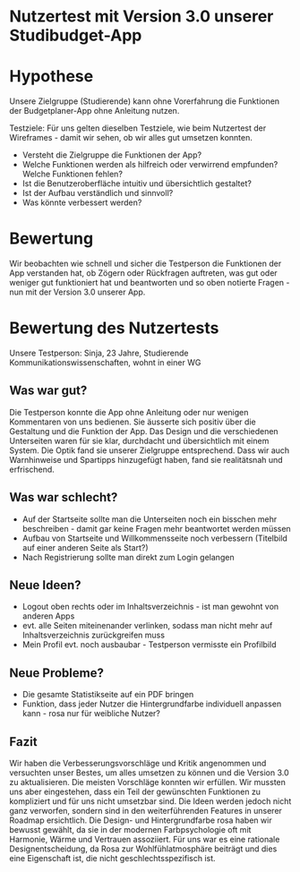 # Nutzertest mit Version 3.0 unserer Studibudget-App

# Hypothese
Unsere Zielgruppe (Studierende) kann ohne Vorerfahrung die Funktionen der Budgetplaner-App ohne Anleitung nutzen.

Testziele: 
Für uns gelten dieselben Testziele, wie beim Nutzertest der Wireframes - damit wir sehen, ob wir alles gut umsetzen konnten.
- Versteht die Zielgruppe die Funktionen der App? 
- Welche Funktionen werden als hilfreich oder verwirrend empfunden? Welche Funktionen fehlen?
- Ist die Benutzeroberfläche intuitiv und übersichtlich gestaltet?
- Ist der Aufbau verständlich und sinnvoll?
- Was könnte verbessert werden?

# Bewertung
Wir beobachten wie schnell und sicher die Testperson die Funktionen der App verstanden hat, ob Zögern oder Rückfragen auftreten, was gut oder weniger gut funktioniert hat und beantworten und so oben notierte Fragen - nun mit der Version 3.0 unserer App.

# Bewertung des Nutzertests
Unsere Testperson: Sinja, 23 Jahre, Studierende Kommunikationswissenschaften, wohnt in einer WG

## Was war gut?
Die Testperson konnte die App ohne Anleitung oder nur wenigen Kommentaren von uns bedienen. Sie äusserte sich positiv über die Gestaltung und die Funktion der App. Das Design und die verschiedenen Unterseiten waren für sie klar, durchdacht und übersichtlich mit einem System. Die Optik fand sie unserer Zielgruppe entsprechend. Dass wir auch Warnhinweise und Spartipps hinzugefügt haben, fand sie realitätsnah und erfrischend. 

## Was war schlecht?
- Auf der Startseite sollte man die Unterseiten noch ein bisschen mehr beschreiben - damit gar keine Fragen mehr beantwortet werden müssen
- Aufbau von Startseite und Willkommensseite noch verbessern (Titelbild auf einer anderen Seite als Start?)
- Nach Registrierung sollte man direkt zum Login gelangen

## Neue Ideen?
- Logout oben rechts oder im Inhaltsverzeichnis - ist man gewohnt von anderen Apps
- evt. alle Seiten miteinenander verlinken, sodass man nicht mehr auf Inhaltsverzeichnis zurückgreifen muss
- Mein Profil evt. noch ausbaubar - Testperson vermisste ein Profilbild

## Neue Probleme?
- Die gesamte Statistikseite auf ein PDF bringen
- Funktion, dass jeder Nutzer die Hintergrundfarbe individuell anpassen kann - rosa nur für weibliche Nutzer?

## Fazit
Wir haben die Verbesserungsvorschläge und Kritik angenommen und versuchten unser Bestes, um alles umsetzen zu können und die Version 3.0 zu aktualisieren. Die meisten Vorschläge konnten wir erfüllen. Wir mussten uns aber eingestehen, dass ein Teil der gewünschten Funktionen zu kompliziert und für uns nicht umsetzbar sind. Die Ideen werden jedoch nicht ganz verworfen, sondern sind in den weiterführenden Features in unserer Roadmap ersichtlich. Die Design- und Hintergrundfarbe rosa haben wir bewusst gewählt, da sie in der modernen Farbpsychologie oft mit Harmonie, Wärme und Vertrauen assoziiert. Für uns war es eine rationale Designentscheidung, da Rosa zur Wohlfühlatmosphäre beiträgt und dies eine Eigenschaft ist, die nicht geschlechtsspezifisch ist.

